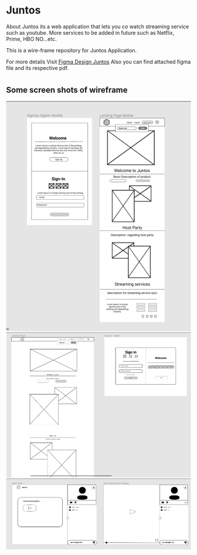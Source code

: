 # Juntos

About Juntos its a web application that lets you co watch streaming service such as youtube. More services to be added in future such as Netflix, Prime, HBO NO...etc.

This is a wire-frame repository for Juntos Application.

For more details Visit <a href="https://www.figma.com/file/xSAo5U2oFlfKhlZ2dsxnkZ/WireFrame---Juntos?node-id=0%3A1">Figma Design Juntos</a>
Also you can find attached figma file and its respective pdf.
#
## Some screen shots of wireframe

<img src="screenshots/Screenshot Mobile.png" />
<img src="screenshots/Screenshot Desktop 1.png" />
<img src="screenshots/Screenshot Desktop 2.png" />